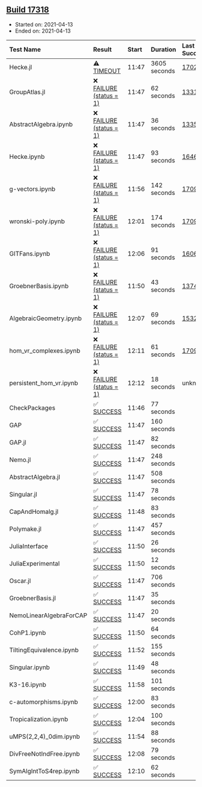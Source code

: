 ## [Build 17318](https://oscarci.mathematik.uni-kl.de/job/oscar/17318/)

* Started on: 2021-04-13
* Ended on: 2021-04-13

| Test Name    | Result | Start | Duration | Last Success | First Failure |
|:-------------|:-------|:------|:---------|:-------------|:--------------|
| Hecke.jl | ⚠ [TIMEOUT](https://oscarci.mathematik.uni-kl.de/job/oscar/17318/artifact/logs/build-17318/Hecke.jl.log) | 11:47 | 3605 seconds | [17022](https://oscarci.mathematik.uni-kl.de/job/oscar/17022/) | [17023](https://oscarci.mathematik.uni-kl.de/job/oscar/17023/) |
| GroupAtlas.jl | ❌ [FAILURE (status = 1)](https://oscarci.mathematik.uni-kl.de/job/oscar/17318/artifact/logs/build-17318/GroupAtlas.jl.log) | 11:47 | 62 seconds | [13311](https://oscarci.mathematik.uni-kl.de/job/oscar/13311/) | [13312](https://oscarci.mathematik.uni-kl.de/job/oscar/13312/) |
| AbstractAlgebra.ipynb | ❌ [FAILURE (status = 1)](https://oscarci.mathematik.uni-kl.de/job/oscar/17318/artifact/logs/build-17318/AbstractAlgebra.ipynb.log) | 11:47 | 36 seconds | [13355](https://oscarci.mathematik.uni-kl.de/job/oscar/13355/) | [13356](https://oscarci.mathematik.uni-kl.de/job/oscar/13356/) |
| Hecke.ipynb | ❌ [FAILURE (status = 1)](https://oscarci.mathematik.uni-kl.de/job/oscar/17318/artifact/logs/build-17318/Hecke.ipynb.log) | 11:47 | 93 seconds | [16463](https://oscarci.mathematik.uni-kl.de/job/oscar/16463/) | [16464](https://oscarci.mathematik.uni-kl.de/job/oscar/16464/) |
| g-vectors.ipynb | ❌ [FAILURE (status = 1)](https://oscarci.mathematik.uni-kl.de/job/oscar/17318/artifact/logs/build-17318/g-vectors.ipynb.log) | 11:56 | 142 seconds | [17099](https://oscarci.mathematik.uni-kl.de/job/oscar/17099/) | [17100](https://oscarci.mathematik.uni-kl.de/job/oscar/17100/) |
| wronski-poly.ipynb | ❌ [FAILURE (status = 1)](https://oscarci.mathematik.uni-kl.de/job/oscar/17318/artifact/logs/build-17318/wronski-poly.ipynb.log) | 12:01 | 174 seconds | [17098](https://oscarci.mathematik.uni-kl.de/job/oscar/17098/) | [17099](https://oscarci.mathematik.uni-kl.de/job/oscar/17099/) |
| GITFans.ipynb | ❌ [FAILURE (status = 1)](https://oscarci.mathematik.uni-kl.de/job/oscar/17318/artifact/logs/build-17318/GITFans.ipynb.log) | 12:06 | 91 seconds | [16068](https://oscarci.mathematik.uni-kl.de/job/oscar/16068/) | [16069](https://oscarci.mathematik.uni-kl.de/job/oscar/16069/) |
| GroebnerBasis.ipynb | ❌ [FAILURE (status = 1)](https://oscarci.mathematik.uni-kl.de/job/oscar/17318/artifact/logs/build-17318/GroebnerBasis.ipynb.log) | 11:50 | 43 seconds | [13748](https://oscarci.mathematik.uni-kl.de/job/oscar/13748/) | [13749](https://oscarci.mathematik.uni-kl.de/job/oscar/13749/) |
| AlgebraicGeometry.ipynb | ❌ [FAILURE (status = 1)](https://oscarci.mathematik.uni-kl.de/job/oscar/17318/artifact/logs/build-17318/AlgebraicGeometry.ipynb.log) | 12:07 | 69 seconds | [15322](https://oscarci.mathematik.uni-kl.de/job/oscar/15322/) | [15323](https://oscarci.mathematik.uni-kl.de/job/oscar/15323/) |
| hom_vr_complexes.ipynb | ❌ [FAILURE (status = 1)](https://oscarci.mathematik.uni-kl.de/job/oscar/17318/artifact/logs/build-17318/hom_vr_complexes.ipynb.log) | 12:11 | 61 seconds | [17099](https://oscarci.mathematik.uni-kl.de/job/oscar/17099/) | [17100](https://oscarci.mathematik.uni-kl.de/job/oscar/17100/) |
| persistent_hom_vr.ipynb | ❌ [FAILURE (status = 1)](https://oscarci.mathematik.uni-kl.de/job/oscar/17318/artifact/logs/build-17318/persistent_hom_vr.ipynb.log) | 12:12 | 18 seconds | unknown | unknown |
| CheckPackages | ✅ [SUCCESS](https://oscarci.mathematik.uni-kl.de/job/oscar/17318/artifact/logs/build-17318/CheckPackages.log) | 11:46 | 77 seconds |  |  |
| GAP | ✅ [SUCCESS](https://oscarci.mathematik.uni-kl.de/job/oscar/17318/artifact/logs/build-17318/GAP.log) | 11:47 | 160 seconds |  |  |
| GAP.jl | ✅ [SUCCESS](https://oscarci.mathematik.uni-kl.de/job/oscar/17318/artifact/logs/build-17318/GAP.jl.log) | 11:47 | 82 seconds |  |  |
| Nemo.jl | ✅ [SUCCESS](https://oscarci.mathematik.uni-kl.de/job/oscar/17318/artifact/logs/build-17318/Nemo.jl.log) | 11:47 | 248 seconds |  |  |
| AbstractAlgebra.jl | ✅ [SUCCESS](https://oscarci.mathematik.uni-kl.de/job/oscar/17318/artifact/logs/build-17318/AbstractAlgebra.jl.log) | 11:47 | 508 seconds |  |  |
| Singular.jl | ✅ [SUCCESS](https://oscarci.mathematik.uni-kl.de/job/oscar/17318/artifact/logs/build-17318/Singular.jl.log) | 11:47 | 78 seconds |  |  |
| CapAndHomalg.jl | ✅ [SUCCESS](https://oscarci.mathematik.uni-kl.de/job/oscar/17318/artifact/logs/build-17318/CapAndHomalg.jl.log) | 11:48 | 83 seconds |  |  |
| Polymake.jl | ✅ [SUCCESS](https://oscarci.mathematik.uni-kl.de/job/oscar/17318/artifact/logs/build-17318/Polymake.jl.log) | 11:47 | 457 seconds |  |  |
| JuliaInterface | ✅ [SUCCESS](https://oscarci.mathematik.uni-kl.de/job/oscar/17318/artifact/logs/build-17318/JuliaInterface.log) | 11:50 | 26 seconds |  |  |
| JuliaExperimental | ✅ [SUCCESS](https://oscarci.mathematik.uni-kl.de/job/oscar/17318/artifact/logs/build-17318/JuliaExperimental.log) | 11:50 | 12 seconds |  |  |
| Oscar.jl | ✅ [SUCCESS](https://oscarci.mathematik.uni-kl.de/job/oscar/17318/artifact/logs/build-17318/Oscar.jl.log) | 11:47 | 706 seconds |  |  |
| GroebnerBasis.jl | ✅ [SUCCESS](https://oscarci.mathematik.uni-kl.de/job/oscar/17318/artifact/logs/build-17318/GroebnerBasis.jl.log) | 11:47 | 35 seconds |  |  |
| NemoLinearAlgebraForCAP | ✅ [SUCCESS](https://oscarci.mathematik.uni-kl.de/job/oscar/17318/artifact/logs/build-17318/NemoLinearAlgebraForCAP.log) | 11:47 | 20 seconds |  |  |
| CohP1.ipynb | ✅ [SUCCESS](https://oscarci.mathematik.uni-kl.de/job/oscar/17318/artifact/logs/build-17318/CohP1.ipynb.log) | 11:50 | 64 seconds |  |  |
| TiltingEquivalence.ipynb | ✅ [SUCCESS](https://oscarci.mathematik.uni-kl.de/job/oscar/17318/artifact/logs/build-17318/TiltingEquivalence.ipynb.log) | 11:52 | 155 seconds |  |  |
| Singular.ipynb | ✅ [SUCCESS](https://oscarci.mathematik.uni-kl.de/job/oscar/17318/artifact/logs/build-17318/Singular.ipynb.log) | 11:49 | 48 seconds |  |  |
| K3-16.ipynb | ✅ [SUCCESS](https://oscarci.mathematik.uni-kl.de/job/oscar/17318/artifact/logs/build-17318/K3-16.ipynb.log) | 11:58 | 101 seconds |  |  |
| c-automorphisms.ipynb | ✅ [SUCCESS](https://oscarci.mathematik.uni-kl.de/job/oscar/17318/artifact/logs/build-17318/c-automorphisms.ipynb.log) | 12:00 | 83 seconds |  |  |
| Tropicalization.ipynb | ✅ [SUCCESS](https://oscarci.mathematik.uni-kl.de/job/oscar/17318/artifact/logs/build-17318/Tropicalization.ipynb.log) | 12:04 | 100 seconds |  |  |
| uMPS(2,2,4)_0dim.ipynb | ✅ [SUCCESS](https://oscarci.mathematik.uni-kl.de/job/oscar/17318/artifact/logs/build-17318/uMPS-2-2-4-_0dim.ipynb.log) | 11:54 | 88 seconds |  |  |
| DivFreeNotIndFree.ipynb | ✅ [SUCCESS](https://oscarci.mathematik.uni-kl.de/job/oscar/17318/artifact/logs/build-17318/DivFreeNotIndFree.ipynb.log) | 12:08 | 79 seconds |  |  |
| SymAlgIntToS4rep.ipynb | ✅ [SUCCESS](https://oscarci.mathematik.uni-kl.de/job/oscar/17318/artifact/logs/build-17318/SymAlgIntToS4rep.ipynb.log) | 12:10 | 62 seconds |  |  |
